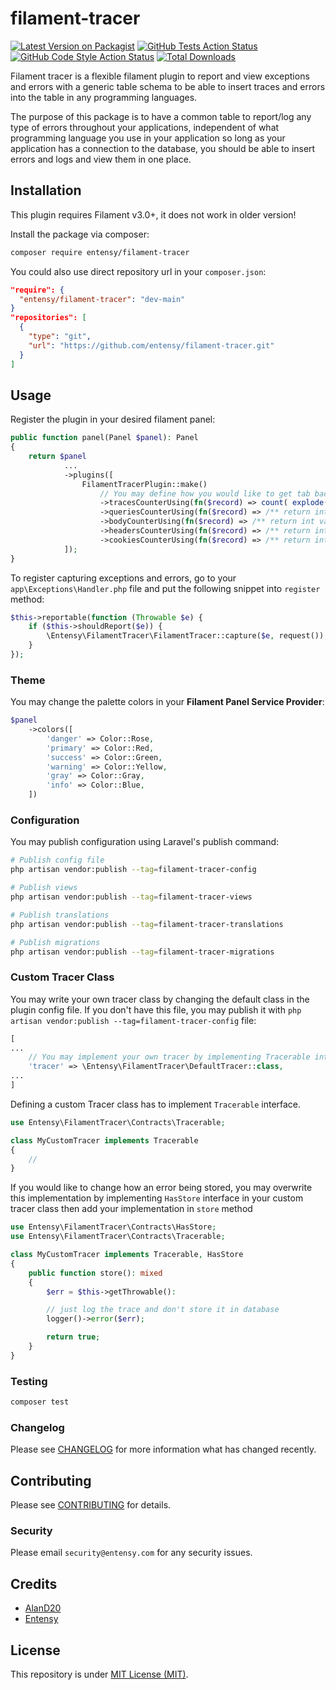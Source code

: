 # filament-tracer

[![Latest Version on Packagist](https://img.shields.io/packagist/v/entensy/filament-tracer.svg?style=flat-square)](https://packagist.org/packages/entensy/filament-tracer)
[![GitHub Tests Action Status](https://img.shields.io/github/actions/workflow/status/entensy/filament-tracer/run-tests.yml?branch=main&label=tests&style=flat-square)](https://github.com/entensy/filament-tracer/actions?query=workflow%3Arun-tests+branch%3Amain)
[![GitHub Code Style Action Status](https://img.shields.io/github/actions/workflow/status/entensy/filament-tracer/fix-php-code-style-issues.yml?branch=main&label=code%20style&style=flat-square)](https://github.com/entensy/filament-tracer/actions?query=workflow%3A"Fix+PHP+code+style+issues"+branch%3Amain)
[![Total Downloads](https://img.shields.io/packagist/dt/entensy/filament-tracer.svg?style=flat-square)](https://packagist.org/packages/entensy/filament-tracer)

Filament tracer is a flexible filament plugin to report and view exceptions and
errors with a generic table schema to be able to insert traces and errors into
the table in any programming languages.

The purpose of this package is to have a common table to report/log any type of
errors throughout your applications, independent of what programming language
you use in your application so long as your application has a connection to the
database, you should be able to insert errors and logs and view them in one
place.

## Installation

This plugin requires Filament v3.0+, it does not work in older version!

Install the package via composer:

```bash
composer require entensy/filament-tracer
```

You could also use direct repository url in your `composer.json`:

```json
"require": {
  "entensy/filament-tracer": "dev-main"
}
"repositories": [
  {
    "type": "git",
    "url": "https://github.com/entensy/filament-tracer.git"
  }
]
```

## Usage

Register the plugin in your desired filament panel:

```php
public function panel(Panel $panel): Panel
{
    return $panel
            ...
            ->plugins([
                FilamentTracerPlugin::make()
                    // You may define how you would like to get tab badge numbers, these must return int type
                    ->tracesCounterUsing(fn($record) => count( explode(PHP_EOL, $record->traces) ) ?? 0)
                    ->queriesCounterUsing(fn($record) => /** return int value */)
                    ->bodyCounterUsing(fn($record) => /** return int value */)
                    ->headersCounterUsing(fn($record) => /** return int value */)
                    ->cookiesCounterUsing(fn($record) => /** return int value */)
            ]);
}
```

To register capturing exceptions and errors, go to your
`app\Exceptions\Handler.php` file and put the following snippet into `register`
method:

```php
$this->reportable(function (Throwable $e) {
    if ($this->shouldReport($e)) {
        \Entensy\FilamentTracer\FilamentTracer::capture($e, request());
    }
});
```

### Theme

You may change the palette colors in your **Filament Panel Service Provider**:

```php
$panel
    ->colors([
        'danger' => Color::Rose,
        'primary' => Color::Red,
        'success' => Color::Green,
        'warning' => Color::Yellow,
        'gray' => Color::Gray,
        'info' => Color::Blue,
    ])
```

### Configuration

You may publish configuration using Laravel's publish command:

```bash
# Publish config file
php artisan vendor:publish --tag=filament-tracer-config

# Publish views
php artisan vendor:publish --tag=filament-tracer-views

# Publish translations
php artisan vendor:publish --tag=filament-tracer-translations

# Publish migrations
php artisan vendor:publish --tag=filament-tracer-migrations
```

### Custom Tracer Class

You may write your own tracer class by changing the default class in the plugin
config file. If you don't have this file, you may publish it with
`php artisan vendor:publish --tag=filament-tracer-config` file:

```php
[
...
    // You may implement your own tracer by implementing Tracerable interface
    'tracer' => \Entensy\FilamentTracer\DefaultTracer::class,
...
]
```

Defining a custom Tracer class has to implement `Tracerable` interface.

```php
use Entensy\FilamentTracer\Contracts\Tracerable;

class MyCustomTracer implements Tracerable
{
    //
}
```

If you would like to change how an error being stored, you may overwrite this
implementation by implementing `HasStore` interface in your custom tracer class
then add your implementation in `store` method

```php
use Entensy\FilamentTracer\Contracts\HasStore;
use Entensy\FilamentTracer\Contracts\Tracerable;

class MyCustomTracer implements Tracerable, HasStore
{
    public function store(): mixed
    {
        $err = $this->getThrowable():

        // just log the trace and don't store it in database
        logger()->error($err);

        return true;
    }
}
```

### Testing

```bash
composer test
```

### Changelog

Please see [CHANGELOG](CHANGELOG.md) for more information what has changed
recently.

## Contributing

Please see [CONTRIBUTING](CONTRIBUTING.md) for details.

### Security

Please email `security@entensy.com` for any security issues.

## Credits

-   [AlanD20](https://github.com/AlanD20)
-   [Entensy](https://github.com/entensy)

## License

This repository is under [MIT License (MIT)](LICENSE).
